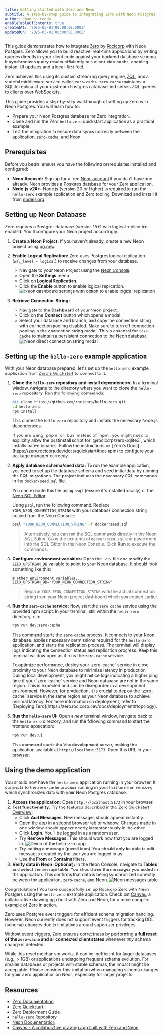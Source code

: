 ```yaml
---
title: Getting started with Zero and Neon
subtitle: A step-by-step guide to integrating Zero with Neon Postgres
author: dhanush-reddy
enableTableOfContents: true
createdAt: '2025-05-01T00:00:00.000Z'
updatedOn: '2025-05-01T00:00:00.000Z'
---
```


This guide demonstrates how to integrate [Zero](https://zero.rocicorp.dev/) by [Rocicorp](https://rocicorp.dev/) with Neon Postgres. Zero allows you to build reactive, real-time applications by writing queries directly in your client code against your backend database schema. It synchronizes query results efficiently to a client-side cache, enabling instant UI updates and a local-first feel.

Zero achieves this using its custom streaming query engine, [ZQL](https://zero.rocicorp.dev/docs/reading-data), and a stateful middleware service called `zero-cache`. `zero-cache` maintains a SQLite replica of your upstream Postgres database and serves ZQL queries to clients over WebSockets.

This guide provides a step-by-step walkthrough of setting up Zero with Neon Postgres. You will learn how to:

- Prepare your Neon Postgres database for Zero integration.
- Clone and run the Zero `hello-zero` quickstart application as a practical example.
- Test the integration to ensure data syncs correctly between the application, `zero-cache`, and Neon.

## Prerequisites

Before you begin, ensure you have the following prerequisites installed and configured:

- **Neon Account:** Sign up for a free [Neon account](https://console.neon.tech/signup) if you don't have one already. Neon provides a Postgres database for your Zero application.
- **Node.js v20+:** Node.js (version 20 or higher) is required to run the `hello-zero` example application and Zero tooling. Download and install it from [nodejs.org](https://nodejs.org).

## Setting up Neon Database

Zero requires a Postgres database (version 15+) with logical replication enabled. You'll configure your Neon project accordingly.

1.  **Create a Neon Project:** If you haven't already, create a new Neon project using [pg.new](https://pg.new).
2.  **Enable Logical Replication:** Zero uses Postgres logical replication (`wal_level = logical`) to receive changes from your database.

    - Navigate to your Neon Project using the [Neon Console](https://console.neon.tech/).
    - Open the **Settings** menu.
    - Click on **Logical Replication**.
    - Click the **Enable** button to enable logical replication.
      ![Neon dashboard settings with option to enable logical replication](/docs/guides/neon-console-settings-logical-replication.png)

3.  **Retrieve Connection String:**
    - Navigate to the **Dashboard** of your Neon project.
    - Click on the **Connect** button which opens a modal.
    - Select your database and branch, and copy the connection string with connection pooling disabled.
      <Admonition type="important">
      Make sure to turn off connection pooling in the connection string modal. This is essential for `zero-cache` to maintain a persistent connection to the Neon database.
      </Admonition>
      ![Neon direct connection string modal](/docs/guides/neon-console-direct-connection-string.png)

## Setting up the `hello-zero` example application

With your Neon database prepared, let's set up the `hello-zero` example application from [Zero's Quickstart](https://zero.rocicorp.dev/docs/quickstart) to connect to it.

1.  **Clone the `hello-zero` repository and install dependencies:**
    In a terminal window, navigate to the directory where you want to clone the `hello-zero` repository. Run the following commands:

    ```bash
    git clone https://github.com/rocicorp/hello-zero.git
    cd hello-zero
    npm install
    ```

    This clones the `hello-zero` repository and installs the necessary Node.js dependencies.

    <Admonition type="note" title="Using non-npm package managers?">
    If you are using `pnpm` or `bun` instead of `npm`, you might need to explicitly allow the postinstall script for `@rocicorp/zero-sqlite3`, which installs native binaries. Follow the instructions on [Zero's Docs](https://zero.rocicorp.dev/docs/quickstart#not-npm) to configure your package manager correctly.
    </Admonition>

2.  **Apply database schema/seed data:**
    To run the example application, you need to set up the database schema and seed initial data by running the SQL migrations. The project includes the necessary SQL commands in the `docker/seed.sql` file.

    You can execute this file using `psql` (ensure it's installed locally) or the [Neon SQL Editor](/docs/get-started-with-neon/query-with-neon-sql-editor).

    Using `psql`, run the following command. Replace `YOUR_NEON_CONNECTION_STRING` with your database connection string copied from the Neon Console:

    ```bash
    psql "YOUR_NEON_CONNECTION_STRING" -f docker/seed.sql
    ```

    > Alternatively, you can run the SQL commands directly in the Neon SQL Editor. Copy the contents of `docker/seed.sql` and paste them into the SQL Editor in the Neon Console. Click **Run** to execute the commands.

3.  **Configure environment variables:**
    Open the `.env` file and modify the `ZERO_UPSTREAM_DB` variable to point to your Neon database. It should look something like this:

    ```env
    # other environment variables...
    ZERO_UPSTREAM_DB="YOUR_NEON_CONNECTION_STRING"
    ```

    > Replace `YOUR_NEON_CONNECTION_STRING` with the actual connection string from your Neon project dashboard which you copied earlier.

4.  **Run the `zero-cache` service:**
    Now, start the `zero-cache` service using the provided npm script. In your terminal, still within the `hello-zero` directory, run:

    ```bash
    npm run dev:zero-cache
    ```

    This command starts the `zero-cache` process. It connects to your Neon database, applies necessary [permissions](https://zero.rocicorp.dev/docs/permissions) required for the `hello-zero` application, and starts the replication process. The terminal will display logs indicating the connection status and replication progress. Keep this terminal window open as it runs the `zero-cache` service.

    <Admonition type="tip" title="Topology">
    To optimize performance, deploy your `zero-cache` service in close proximity to your Neon database to minimize latency in production. During local development, you might notice logs indicating a higher ping time if your `zero-cache` service and Neon database are not in the same region. This is expected and can be disregarded in a development environment. However, for production, it is crucial to deploy the `zero-cache` service in the same region as your Neon database to achieve minimal latency. For more information on deployment, refer to [Deploying Zero](https://zero.rocicorp.dev/docs/deployment#topology).
    </Admonition>

5.  **Run the `hello-zero` UI:**
    Open a _new_ terminal window, navigate back to the `hello-zero` directory, and run the following command to start the frontend application:
    ```bash
    npm run dev:ui
    ```
    This command starts the Vite development server, making the application available at `http://localhost:5173`. Open this URL in your browser.

## Using the demo application

You should now have the `hello-zero` application running in your browser. It connects to the `zero-cache` process running in your first terminal window, which synchronizes data with your Neon Postgres database.

1.  **Access the application:** Open `http://localhost:5173` in your browser.
2.  **Test functionality:** Try the features described in the [Zero Quickstart Overview](https://zero.rocicorp.dev/docs/quickstart#quick-overview):
    - Click **Add Messages**. New messages should appear instantly.
    - Open the app in a second browser tab or window. Changes made in one window should appear nearly instantaneously in the other.
    - Click **Login**. You'll be logged in as a random user.
    - Try **Remove Messages**. This should work now that you are logged in.
      ![Demo of the hello-zero app](/docs/guides/hello-zero-demo.gif)
    - Try editing a message (pencil icon). You should only be able to edit messages created by the user you are logged in as.
    - Use the **From** or **Contains** filters.
3.  **Verify data in Neon (Optional):** In the Neon Console, navigate to **Tables** and select the `message` table. You should see the messages you added in the application. This confirms that data is being synchronized correctly between the application, `zero-cache`, and Neon.
    ![Neon messages table](/docs/guides/zero-message-table.png)

Congratulations! You have successfully set up Rocicorp Zero with Neon Postgres using the `hello-zero` example application. Check out [Canvas](https://github.com/neondatabase-labs/canvas), a collaborative drawing app built with Zero and Neon, for a more complex example of Zero in action.

<Admonition type="note" title="Schema Changes">
Zero uses Postgres event triggers for efficient schema migration handling. However, Neon currently does not support event triggers for tracking DDL (schema) changes due to limitations around superuser privileges.

Without event triggers, Zero ensures correctness by performing a **full reset of the `zero-cache` and all connected client states** whenever _any_ schema change is detected.

While this reset mechanism works, it can be inefficient for larger databases (e.g., > 1GB) or applications undergoing frequent schema evolution. For smaller databases or projects with stable schemas, the impact might be acceptable. Please consider this limitation when managing schema changes for your Zero application on Neon, especially for larger projects.
</Admonition>

## Resources

- [Zero Documentation](https://zero.rocicorp.dev/docs)
- [Zero Quickstart](https://zero.rocicorp.dev/docs/quickstart)
- [Zero Deployment Guide](https://zero.rocicorp.dev/docs/deployment)
- [`hello-zero` Repository](https://github.com/rocicorp/hello-zero)
- [Neon Documentation](/docs)
- [Canvas - A collaborative drawing app built with Zero and Neon](https://github.com/neondatabase-labs/canvas)

<NeedHelp/>
